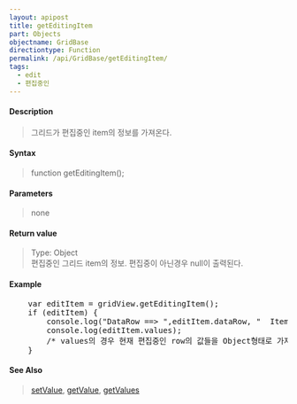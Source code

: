```yaml
---
layout: apipost
title: getEditingItem
part: Objects
objectname: GridBase
directiontype: Function
permalink: /api/GridBase/getEditingItem/
tags:
  - edit
  - 편집중인
---
```



#### Description

> 그리드가 편집중인 item의 정보를 가져온다.

#### Syntax

> function getEditingItem();

#### Parameters

> none

#### Return value

> Type: Object  
> 편집중인 그리드 item의 정보. 편집중이 아닌경우 null이 출력된다.

#### Example

<pre class="prettyprint">
    var editItem = gridView.getEditingItem();
    if (editItem) {
        console.log("DataRow ==> ",editItem.dataRow, "  ItemIndex ==> ",editItem.itemIndex);
        console.log(editItem.values);
        /* values의 경우 현재 편집중인 row의 값들을 Object형태로 가져온다. 편집중인 셀의 값은 가져올수 없다. */
    }
</pre>

#### See Also
> [setValue](/api/GridBase/setValue), [getValue](/api/GridBase/getValue), [getValues](/api/GridBase/getValues)